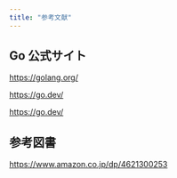 ```yaml
---
title: "参考文献"
---
```


## Go 公式サイト

https://golang.org/

https://go.dev/

https://go.dev/

## 参考図書

https://www.amazon.co.jp/dp/4621300253

[Go]: https://go.dev/
<!-- eof -->
